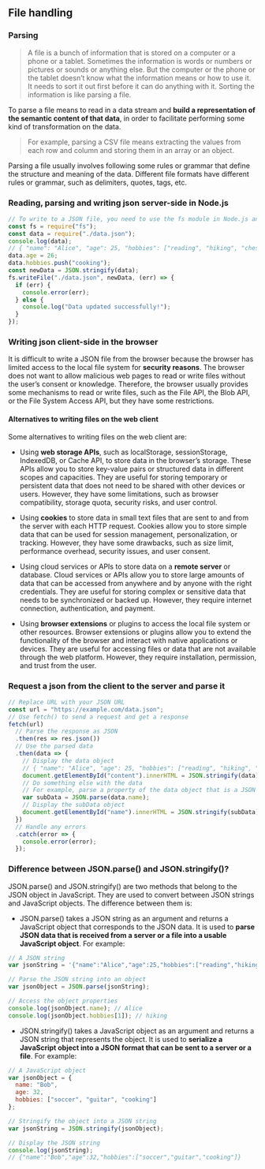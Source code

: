 
## File handling

### Parsing

> A file is a bunch of information that is stored on a computer or a phone or a tablet. Sometimes the information is words or numbers or pictures or sounds or anything else. But the computer or the phone or the tablet doesn’t know what the information means or how to use it. It needs to sort it out first before it can do anything with it. Sorting the information is like parsing a file.

To parse a file means to read in a data stream and **build a representation of the semantic content of that data**, in order to facilitate performing some kind of transformation on the data.

> For example, parsing a CSV file means extracting the values from each row and column and storing them in an array or an object.

Parsing a file usually involves following some rules or grammar that define the structure and meaning of the data. Different file formats have different rules or grammar, such as delimiters, quotes, tags, etc.

### Reading, parsing and writing json server-side in Node.js

``` js
// To write to a JSON file, you need to use the fs module in Node.js and the JSON.stringify() method to convert a JavaScript object into a JSON string. 
const fs = require("fs");
const data = require("./data.json");
console.log(data);
// { "name": "Alice", "age": 25, "hobbies": ["reading", "hiking", "chess"] }
data.age = 26;
data.hobbies.push("cooking");
const newData = JSON.stringify(data);
fs.writeFile("./data.json", newData, (err) => {
  if (err) {
    console.error(err);
  } else {
    console.log("Data updated successfully!");
  }
});
```

### Writing json client-side in the browser

It is difficult to write a JSON file from the browser because the browser has limited access to the local file system for **security reasons**.
The browser does not want to allow malicious web pages to read or write files without the user’s consent or knowledge.
Therefore, the browser usually provides some mechanisms to read or write files, such as the File API, the Blob API, or the File System Access API, but they have some restrictions.

#### Alternatives to writing files on the web client

Some alternatives to writing files on the web client are:

- Using **web storage APIs**, such as localStorage, sessionStorage, IndexedDB, or Cache API, to store data in the browser’s storage. These APIs allow you to store key-value pairs or structured data in different scopes and capacities. They are useful for storing temporary or persistent data that does not need to be shared with other devices or users. However, they have some limitations, such as browser compatibility, storage quota, security risks, and user control.

- Using **cookies** to store data in small text files that are sent to and from the server with each HTTP request. Cookies allow you to store simple data that can be used for session management, personalization, or tracking. However, they have some drawbacks, such as size limit, performance overhead, security issues, and user consent.

- Using cloud services or APIs to store data on a **remote server** or database. Cloud services or APIs allow you to store large amounts of data that can be accessed from anywhere and by anyone with the right credentials. They are useful for storing complex or sensitive data that needs to be synchronized or backed up. However, they require internet connection, authentication, and payment.

- Using **browser extensions** or plugins to access the local file system or other resources. Browser extensions or plugins allow you to extend the functionality of the browser and interact with native applications or devices. They are useful for accessing files or data that are not available through the web platform. However, they require installation, permission, and trust from the user.

### Request a json from the client to the server and parse it

``` js
// Replace URL with your JSON URL
const url = "https://example.com/data.json";
// Use fetch() to send a request and get a response
fetch(url)
  // Parse the response as JSON
  .then(res => res.json())
  // Use the parsed data
  .then(data => {
    // Display the data object
    // { "name": "Alice", "age": 25, "hobbies": ["reading", "hiking", "chess"] }
    document.getElementById("content").innerHTML = JSON.stringify(data);
    // Do something else with the data
    // For example, parse a property of the data object that is a JSON string
    var subData = JSON.parse(data.name);
    // Display the subData object
    document.getElementById("name").innerHTML = JSON.stringify(subData);
  })
  // Handle any errors
  .catch(error => {
    console.error(error);
  });
```

### Difference between JSON.parse() and JSON.stringify()?

JSON.parse() and JSON.stringify() are two methods that belong to the JSON object in JavaScript. They are used to convert between JSON strings and JavaScript objects.
The difference between them is:

- JSON.parse() takes a JSON string as an argument and returns a JavaScript object that corresponds to the JSON data. It is used to **parse JSON data that is received from a server or a file into a usable JavaScript object**. For example:

``` js
// A JSON string
var jsonString = '{"name":"Alice","age":25,"hobbies":["reading","hiking","chess"]}';

// Parse the JSON string into an object
var jsonObject = JSON.parse(jsonString);

// Access the object properties
console.log(jsonObject.name); // Alice
console.log(jsonObject.hobbies[1]); // hiking
```

- JSON.stringify() takes a JavaScript object as an argument and returns a JSON string that represents the object. It is used to **serialize a JavaScript object into a JSON format that can be sent to a server or a file**. For example:

``` js
// A JavaScript object
var jsonObject = {
  name: "Bob",
  age: 32,
  hobbies: ["soccer", "guitar", "cooking"]
};

// Stringify the object into a JSON string
var jsonString = JSON.stringify(jsonObject);

// Display the JSON string
console.log(jsonString); 
// {"name":"Bob","age":32,"hobbies":["soccer","guitar","cooking"]}
```
